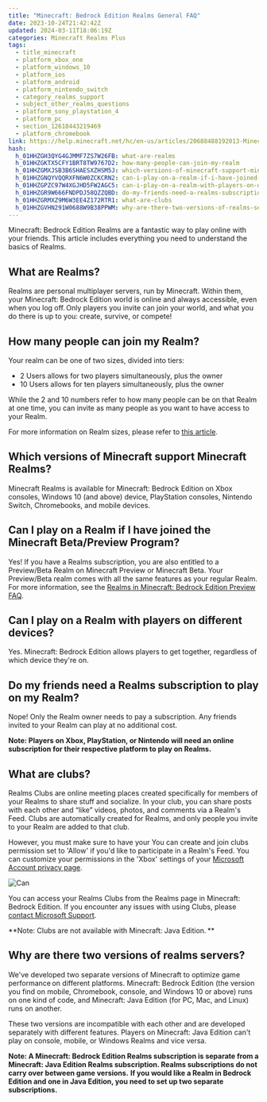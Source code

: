 ```yaml
---
title: "Minecraft: Bedrock Edition Realms General FAQ"
date: 2023-10-24T21:42:42Z
updated: 2024-03-11T18:06:19Z
categories: Minecraft Realms Plus
tags:
  - title_minecraft
  - platform_xbox_one
  - platform_windows_10
  - platform_ios
  - platform_android
  - platform_nintendo_switch
  - category_realms_support
  - subject_other_realms_questions
  - platform_sony_playstation_4
  - platform_pc
  - section_12618443219469
  - platform_chromebook
link: https://help.minecraft.net/hc/en-us/articles/20688488192013-Minecraft-Bedrock-Edition-Realms-General-FAQ
hash:
  h_01HHZGH3QYG4GJMMF7ZS7W26FB: what-are-realms
  h_01HHZGKTX5CFY1BRT8TW9767D2: how-many-people-can-join-my-realm
  h_01HHZGMXJSB3B6SHAESXZHSM5J: which-versions-of-minecraft-support-minecraft-realms
  h_01HHZGNQYVQQRXFN6W0ZCKCRN2: can-i-play-on-a-realm-if-i-have-joined-the-minecraft-betapreview-program
  h_01HHZGPZC97W4XGJHD5FW2AGC5: can-i-play-on-a-realm-with-players-on-different-devices
  h_01HHZGR9W666FNDPDJ58QZZQBD: do-my-friends-need-a-realms-subscription-to-play-on-my-realm
  h_01HHZGRMXZ9M6W3EE4Z172RTR1: what-are-clubs
  h_01HHZGVHN291W0688W9B38PPWM: why-are-there-two-versions-of-realms-servers
---
```


Minecraft: Bedrock Edition Realms are a fantastic way to play online with your friends. This article includes everything you need to understand the basics of Realms.

## What are Realms?

Realms are personal multiplayer servers, run by Minecraft. Within them, your Minecraft: Bedrock Edition world is online and always accessible, even when you log off. Only players you invite can join your world, and what you do there is up to you: create, survive, or compete!    

## How many people can join my Realm?

Your realm can be one of two sizes, divided into tiers:  

- 2 Users allows for two players simultaneously, plus the owner
- 10 Users allows for ten players simultaneously, plus the owner 

While the 2 and 10 numbers refer to how many people can be on that Realm at one time, you can invite as many people as you want to have access to your Realm.

For more information on Realm sizes, please refer to [this article](https://help.minecraft.net/hc/en-us/articles/22471397285901).

## Which versions of Minecraft support Minecraft Realms?

Minecraft Realms is available for Minecraft: Bedrock Edition on Xbox consoles, Windows 10 (and above) device, PlayStation consoles, Nintendo Switch, Chromebooks, and mobile devices.

## Can I play on a Realm if I have joined the Minecraft Beta/Preview Program?

Yes! If you have a Realms subscription, you are also entitled to a Preview/Beta Realm on Minecraft Preview or Minecraft Beta. Your Preview/Beta realm comes with all the same features as your regular Realm. For more information, see the [Realms in Minecraft: Bedrock Edition Preview FAQ](./How-to-Start-a-Minecraft-Preview-Beta-Realm.md).

## Can I play on a Realm with players on different devices?

Yes. Minecraft: Bedrock Edition allows players to get together, regardless of which device they're on.

## Do my friends need a Realms subscription to play on my Realm?

Nope! Only the Realm owner needs to pay a subscription. Any friends invited to your Realm can play at no additional cost.

**Note: Players on Xbox, PlayStation, or Nintendo will need an online subscription for their respective platform to play on Realms.**

## What are clubs?   

Realms Clubs are online meeting places created specifically for members of your Realms to share stuff and socialize. In your club, you can share posts with each other and “like” videos, photos, and comments via a Realm's Feed. Clubs are automatically created for Realms, and only people you invite to your Realm are added to that club. 

However, you must make sure to have your You can create and join clubs permission set to 'Allow' if you'd like to participate in a Realm's Feed. You can customize your permissions in the 'Xbox' settings of your [Microsoft Account privacy page](https://account.microsoft.com/privacy?refd=account.microsoft.com). 

![Can](https://minecrafthelp.zendesk.com/hc/article_attachments/22472920914189)

You can access your Realms Clubs from the Realms page in Minecraft: Bedrock Edition. If you encounter any issues with using Clubs, please [contact Microsoft Support](https://support.xbox.com/en-US/). 

**Note: Clubs are not available with Minecraft: Java Edition. **

## Why are there two versions of realms servers? 

We've developed two separate versions of Minecraft to optimize game performance on different platforms. Minecraft: Bedrock Edition (the version you find on mobile, Chromebook, console, and Windows 10 or above) runs on one kind of code, and Minecraft: Java Edition (for PC, Mac, and Linux) runs on another.

These two versions are incompatible with each other and are developed separately with different features. Players on Minecraft: Java Edition can't play on console, mobile, or Windows Realms and vice versa.    

**Note: A Minecraft: Bedrock Edition Realms subscription is separate from a Minecraft: Java Edition Realms subscription. Realms subscriptions do not carry over between game versions.** **If you would like a Realm in Bedrock Edition and one in Java Edition, you need to set up two separate subscriptions.**
